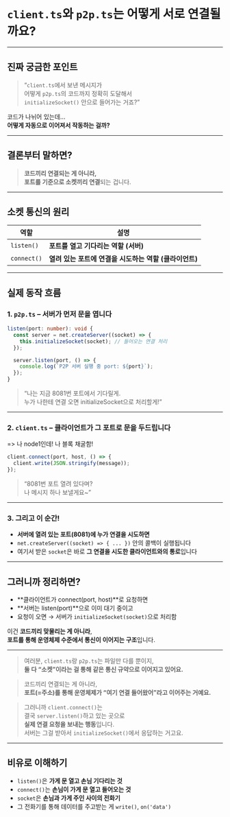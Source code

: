 # `client.ts`와 `p2p.ts`는 어떻게 서로 연결될까요?

---

## 진짜 궁금한 포인트

> “`client.ts`에서 보낸 메시지가  
> 어떻게 `p2p.ts`의 코드까지 정확히 도달해서  
> `initializeSocket()` 안으로 들어가는 거죠?”

코드가 나뉘어 있는데…  
**어떻게 자동으로 이어져서 작동하는 걸까?**

---

## 결론부터 말하면?

> **코드끼리 연결되는 게 아니라,  
> 포트를 기준으로 소켓끼리 연결**되는 겁니다.

---

## 소켓 통신의 원리

| 역할        | 설명                                                   |
| ----------- | ------------------------------------------------------ |
| `listen()`  | **포트를 열고 기다리는 역할 (서버)**                   |
| `connect()` | **열려 있는 포트에 연결을 시도하는 역할 (클라이언트)** |

---

## 실제 동작 흐름

### 1. `p2p.ts` – 서버가 먼저 문을 엽니다

```ts
listen(port: number): void {
  const server = net.createServer((socket) => {
    this.initializeSocket(socket); // 들어오는 연결 처리
  });

  server.listen(port, () => {
    console.log(`P2P 서버 실행 중 port: ${port}`);
  });
}
```

> “나는 지금 8081번 포트에서 기다릴게.  
> 누가 나한테 연결 오면 initializeSocket으로 처리할게!”

---

### 2. `client.ts` – 클라이언트가 그 포트로 문을 두드립니다

=> 나 node1인데! 나 블록 채굴함!

```ts
client.connect(port, host, () => {
  client.write(JSON.stringify(message));
});
```

> “8081번 포트 열려 있다며?  
> 나 메시지 하나 보낼게요~”

---

### 3. 그리고 이 순간!

- **서버에 열려 있는 포트(8081)에 누가 연결을 시도하면**
- `net.createServer((socket) => { ... })` 안의 콜백이 실행됩니다
- 여기서 받은 `socket`은 바로 **그 연결을 시도한 클라이언트와의 통로**입니다

---

## 그러니까 정리하면?

- **클라이언트가 connect(port, host)**로 요청하면
- **서버는 listen(port)**으로 이미 대기 중이고
- 요청이 오면 → 서버가 `initializeSocket(socket)`으로 처리함

이건 **코드끼리 맞물리는 게 아니라**,  
**포트를 통해 운영체제 수준에서 통신이 이어지는 구조**입니다.

---

> 여러분, `client.ts`랑 `p2p.ts`는 파일만 다를 뿐이지,  
> **둘 다 “소켓”이라는 걸 통해 같은 통신 규약으로 이어지고 있어요.**

> 코드끼리 연결되는 게 아니라,  
> **포트(=주소)를 통해 운영체제가 “여기 연결 들어왔어”라고 이어주는 거예요.**

> 그러니까 `client.connect()`는  
> 결국 `server.listen()`하고 있는 곳으로  
> **실제 연결 요청을 보내는 행동**입니다.  
> 서버는 그걸 받아서 `initializeSocket()`에서 응답하는 거고요.

---

## 비유로 이해하기

- `listen()`은 **가게 문 열고 손님 기다리는 것**
- `connect()`는 **손님이 가게 문 열고 들어오는 것**
- `socket`은 **손님과 가게 주인 사이의 전화기**
- 그 전화기를 통해 데이터를 주고받는 게 `write()`, `on('data')`
